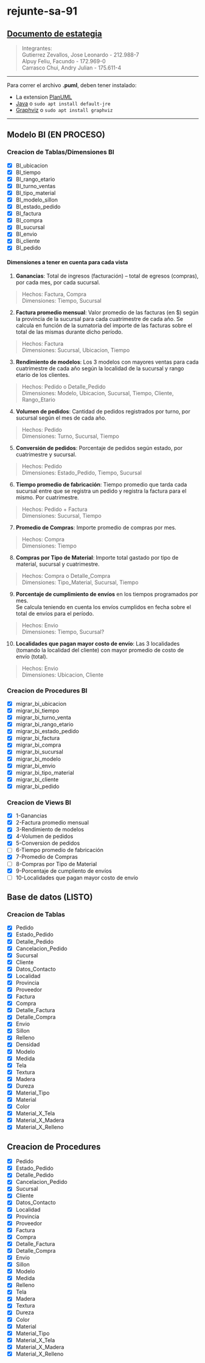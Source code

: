 # rejunte-sa-91

[Documento de estategia](https://docs.google.com/document/d/1AvhBETJXtDPDTCWGxcB-HI_BDj7XrWqMHGBwwzTivP4/edit?usp=sharing)
---
> Integrantes:  
> Gutierrez Zevallos, Jose Leonardo - 212.988-7  
> Alpuy Feliu, Facundo - 172.969-0  
> Carrasco Chui, Andry Julian - 175.611-4

---
Para correr el archivo **.puml**, deben tener instalado:
- La extension [PlanUML](https://marketplace.visualstudio.com/items?itemName=jebbs.plantuml)
- [Java](http://java.com/en/download/) o 
``sudo apt install default-jre``
- [Graphviz](http://www.graphviz.org/download/) o
``sudo apt install graphviz ``
---

## Modelo BI (EN PROCESO)
### Creacion de Tablas/Dimensiones BI
- [X] BI_ubicacion
- [X] BI_tiempo
- [X] BI_rango_etario
- [X] BI_turno_ventas
- [X] BI_tipo_material
- [X] BI_modelo_sillon
- [X] BI_estado_pedido
- [X] BI_factura
- [X] BI_compra
- [X] BI_sucursal
- [X] BI_envio
- [x] Bi_cliente
- [X] BI_pedido

#### Dimensiones a tener en cuenta para cada vista
1. **Ganancias**: Total de ingresos (facturación) – total de egresos (compras), por cada mes, por cada sucursal.

> Hechos: Factura, Compra  
> Dimensiones: Tiempo, Sucursal

2. **Factura promedio mensual**: Valor promedio de las facturas (en $) según la provincia de la sucursal para cada cuatrimestre de cada año. Se calcula en función de la sumatoria del importe de las facturas sobre el total de las mismas durante dicho período.

> Hechos: Factura  
> Dimensiones: Sucursal, Ubicacion, Tiempo

3. **Rendimiento de modelos**: Los 3 modelos con mayores ventas para cada cuatrimestre de cada año según la localidad de la sucursal y rango etario de los clientes.

> Hechos: Pedido o Detalle_Pedido  
> Dimensiones: Modelo, Ubicacion, Sucursal, Tiempo, Cliente, Rango_Etario

4. **Volumen de pedidos**: Cantidad de pedidos registrados por turno, por sucursal según el mes de cada año.

> Hechos: Pedido  
> Dimensiones: Turno, Sucursal, Tiempo

5. **Conversión de pedidos**: Porcentaje de pedidos según estado, por cuatrimestre y sucursal.

> Hechos: Pedido  
> Dimensiones: Estado_Pedido, Tiempo, Sucursal

6. **Tiempo promedio de fabricación**: Tiempo promedio que tarda cada sucursal entre que se registra un pedido y registra la factura para el mismo. Por cuatrimestre.

> Hechos: Pedido + Factura  
> Dimensiones: Sucursal, Tiempo

7. **Promedio de Compras**: Importe promedio de compras por mes.

> Hechos: Compra  
> Dimensiones: Tiempo

8. **Compras por Tipo de Material**: Importe total gastado por tipo de material, sucursal y cuatrimestre.

> Hechos: Compra o Detalle_Compra  
> Dimensiones: Tipo_Material, Sucursal, Tiempo

9. **Porcentaje de cumplimiento de envíos** en los tiempos programados por mes.  
   Se calcula teniendo en cuenta los envíos cumplidos en fecha sobre el total de envíos para el período.

> Hechos: Envio  
> Dimensiones: Tiempo, Sucursal?

10. **Localidades que pagan mayor costo de envío**: Las 3 localidades (tomando la localidad del cliente) con mayor promedio de costo de envío (total).

> Hechos: Envio  
> Dimensiones: Ubicacion, Cliente



### Creacion de Procedures BI
- [x] migrar_bi_ubicacion
- [x] migrar_bi_tiempo
- [x] migrar_bi_turno_venta
- [x] migrar_bi_rango_etario
- [x] migrar_bi_estado_pedido
- [x] migrar_bi_factura
- [x] migrar_bi_compra
- [x] migrar_bi_sucursal
- [x] migrar_bi_modelo
- [x] migrar_bi_envio
- [x] migrar_bi_tipo_material
- [x] migrar_bi_cliente
- [x] migrar_bi_pedido
 
### Creacion de Views BI
- [x] 1-Ganancias
- [x] 2-Factura promedio mensual
- [x] 3-Rendimiento de modelos
- [X] 4-Volumen de pedidos
- [x] 5-Conversion de pedidos
- [ ] 6-Tiempo promedio de fabricación
- [x] 7-Promedio de Compras
- [ ] 8-Compras por Tipo de Material
- [x] 9-Porcentaje de cumpliento de envíos
- [ ] 10-Localidades que pagan mayor costo de envío

## Base de datos (LISTO)

### Creacion de Tablas
- [x] Pedido
- [x] Estado_Pedido
- [x] Detalle_Pedido
- [x] Cancelacion_Pedido
- [x] Sucursal
- [x] Cliente
- [x] Datos_Contacto
- [x] Localidad
- [x] Provincia
- [x] Proveedor
- [x] Factura
- [x] Compra
- [x] Detalle_Factura
- [x] Detalle_Compra
- [x] Envio
- [x] Sillon
- [x] Relleno
- [x] Densidad
- [x] Modelo
- [x] Medida
- [x] Tela
- [x] Textura
- [x] Madera
- [x] Dureza
- [x] Material_Tipo
- [x] Material
- [x] Color
- [x] Material_X_Tela
- [x] Material_X_Madera
- [x] Material_X_Relleno

## Creacion de Procedures
- [x] Pedido
- [x] Estado_Pedido
- [x] Detalle_Pedido
- [x] Cancelacion_Pedido
- [x] Sucursal
- [x] Cliente
- [x] Datos_Contacto
- [x] Localidad
- [x] Provincia
- [x] Proveedor
- [x] Factura
- [x] Compra
- [x] Detalle_Factura
- [x] Detalle_Compra
- [x] Envio
- [x] Sillon
- [x] Modelo
- [x] Medida
- [x] Relleno
- [x] Tela
- [x] Madera
- [x] Textura
- [x] Dureza
- [x] Color
- [x] Material
- [x] Material_Tipo
- [x] Material_X_Tela
- [x] Material_X_Madera
- [x] Material_X_Relleno
